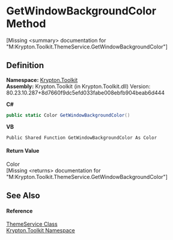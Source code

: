 # GetWindowBackgroundColor Method


\[Missing &lt;summary&gt; documentation for "M:Krypton.Toolkit.ThemeService.GetWindowBackgroundColor"\]



## Definition
**Namespace:** <a href="79d2eac2-21f4-54ff-7552-b20c33c30600.md">Krypton.Toolkit</a>  
**Assembly:** Krypton.Toolkit (in Krypton.Toolkit.dll) Version: 80.23.10.287+8d7660f9dc5efd033fabe008ebfb904beab6d444

**C#**
``` C#
public static Color GetWindowBackgroundColor()
```
**VB**
``` VB
Public Shared Function GetWindowBackgroundColor As Color
```



#### Return Value
Color  
\[Missing &lt;returns&gt; documentation for "M:Krypton.Toolkit.ThemeService.GetWindowBackgroundColor"\]

## See Also


#### Reference
<a href="d6ba3785-30bb-a280-4a1d-79c744a61d06.md">ThemeService Class</a>  
<a href="79d2eac2-21f4-54ff-7552-b20c33c30600.md">Krypton.Toolkit Namespace</a>  
